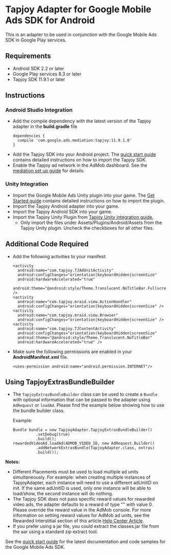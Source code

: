 # Tapjoy Adapter for Google Mobile Ads SDK for Android

This is an adapter to be used in conjunction with the Google Mobile Ads
SDK in Google Play services.

## Requirements
- Android SDK 2.2 or later
- Google Play services 8.3 or later
- Tapjoy SDK 11.9.1 or later

## Instructions

### Android Studio Integration
- Add the compile dependency with the latest version of the Tapjoy adapter
  in the **build.gradle** file
  <pre><code>dependencies {
    compile 'com.google.ads.mediation:tapjoy:11.9.1.0'
  }</code></pre>
- Add the Tapjoy SDK into your Android project. The
  [quick start guide](http://dev.tapjoy.com/sdk-integration/android/getting-started-guide-publishers-android/)
  contains detailed instructions on how to import the Tapjoy SDK.
- Enable the Tapjoy ad network in the AdMob dashboard. See the
  [mediation set up guide](https://support.google.com/admob/answer/3124703?hl=en&ref_topic=3063091)
  for details.

### Unity Integration
- Import the Google Mobile Ads Unity plugin into your game. The
  [Get Started guide](https://firebase.google.com/docs/admob/unity/start#import_the_plugin_into_your_game)
  contains detailed instructions on how to import the plugin.
- Import the Tapjoy Android adapter into your game.
- Import the Tapjoy Android SDK into your game.
- Import the Tapjoy Unity Plugin from
  [Tapjoy Unity integration guide.](http://dev.tapjoy.com/sdk-integration/unity/)
    - Only import the files under Assets/Plugins/Android/Assets from the
      Tapjoy Unity plugin. Uncheck the checkboxes for all other files.

## Additional Code Required
- Add the following activities to your manifest:
  <pre><code>&lt;activity
    android:name="com.tapjoy.TJAdUnitActivity"
    android:configChanges="orientation|keyboardHidden|screenSize"
    android:hardwareAccelerated="true"
    android:theme="@android:style/Theme.Translucent.NoTitleBar.Fullscreen" /&gt;
  &lt;activity
    android:name="com.tapjoy.mraid.view.ActionHandler"
    android:configChanges="orientation|keyboardHidden|screenSize" /&gt;
  &lt;activity
    android:name="com.tapjoy.mraid.view.Browser"
    android:configChanges="orientation|keyboardHidden|screenSize" /&gt;
  &lt;activity
    android:name="com.tapjoy.TJContentActivity"
    android:configChanges="orientation|keyboardHidden|screenSize"
    android:theme="@android:style/Theme.Translucent.NoTitleBar"
    android:hardwareAccelerated="true" /&gt;</code></pre>

- Make sure the following permissions are enabled in your **AndroidManifest.xml**
  file.
  <pre><code>&lt;uses-permission android:name="android.permission.INTERNET"/&gt;</code></pre>

 ## Using TapjoyExtrasBundleBuilder
- The `TapjoyExtrasBundleBuilder` class can be used to create a `Bundle`
  with optional information that can be passed to the adapter using `AdRequest` or `loadAd`.
  Please find the example below showing how to use the bundle builder class.

    Example:
    <pre><code>Bundle bundle = new TapjoyAdapter.TapjoyExtrasBundleBuilder()
            .setDebug(true)
            .build();
  rewardedVideoAd.loadAd(ADMOB_VIDEO_ID, new AdRequest.Builder()
            .addNetworkExtrasBundle(TapjoyAdapter.class, extras)
            .build());</code></pre>

**Notes:**
- Different Placements must be used to load multiple ad units simultaneously.
  For example: when creating multiple instances of TapjoyAdapter,
  each instance will need to use a different adUnitID on init. If the same
  adUnitID  is used, only one instance will be able to load/show, the second
  instance will do nothing.
- The Tapjoy SDK does not pass specific reward values for rewarded
  video ads, the adapter defaults to a reward of type "" with value 0. Please
  override the reward value in the AdMob console.
  For more information on setting reward values for AdMob ad units, see the
  Rewarded Interstitial section of this article
  [Help Center Article](https://support.google.com/admob/answer/3052638).
- If you prefer using a jar file, you could extract the classes.jar file from
  the aar using a standard zip extract tool.

See the [quick start guide](https://firebase.google.com/docs/admob/android/quick-start)
for the latest documentation and code samples for the Google Mobile Ads SDK.

